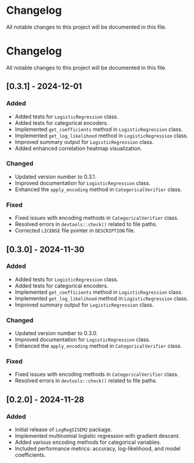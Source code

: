 # Changelog

All notable changes to this project will be documented in this file.

# Changelog

All notable changes to this project will be documented in this file.

## [0.3.1] - 2024-12-01

### Added
- Added tests for `LogisticRegression` class.
- Added tests for categorical encoders.
- Implemented `get_coefficients` method in `LogisticRegression` class.
- Implemented `get_log_likelihood` method in `LogisticRegression` class.
- Improved summary output for `LogisticRegression` class.
- Added enhanced correlation heatmap visualization.

### Changed
- Updated version number to 0.3.1.
- Improved documentation for `LogisticRegression` class.
- Enhanced the `apply_encoding` method in `CategoricalVerifier` class.

### Fixed
- Fixed issues with encoding methods in `CategoricalVerifier` class.
- Resolved errors in `devtools::check()` related to file paths.
- Corrected `LICENSE` file pointer in `DESCRIPTION` file.


## [0.3.0] - 2024-11-30

### Added
- Added tests for `LogisticRegression` class.
- Added tests for categorical encoders.
- Implemented `get_coefficients` method in `LogisticRegression` class.
- Implemented `get_log_likelihood` method in `LogisticRegression` class.
- Improved summary output for `LogisticRegression` class.

### Changed
- Updated version number to 0.3.0.
- Improved documentation for `LogisticRegression` class.
- Enhanced the `apply_encoding` method in `CategoricalVerifier` class.

### Fixed
- Fixed issues with encoding methods in `CategoricalVerifier` class.
- Resolved errors in `devtools::check()` related to file paths.

## [0.2.0] - 2024-11-28

### Added
- Initial release of `LogRegSISEM2` package.
- Implemented multinomial logistic regression with gradient descent.
- Added various encoding methods for categorical variables.
- Included performance metrics: accuracy, log-likelihood, and model coefficients.